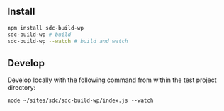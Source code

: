 ## Install

```sh
npm install sdc-build-wp
sdc-build-wp # build
sdc-build-wp --watch # build and watch
```

## Develop

Develop locally with the following command from within the test project directory:

```
node ~/sites/sdc/sdc-build-wp/index.js --watch
```
